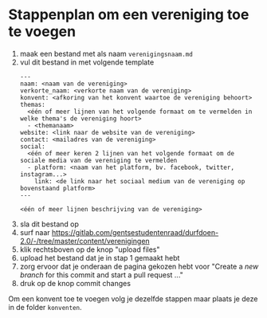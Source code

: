 # Stappenplan om een vereniging toe te voegen
1. maak een bestand met als naam `verenigingsnaam.md`
2. vul dit bestand in met volgende template
    ```
    ---
    naam: <naam van de vereniging>
    verkorte_naam: <verkorte naam van de vereniging>
    konvent: <afkoring van het konvent waartoe de vereniging behoort>
    themas:
      <één of meer lijnen van het volgende formaat om te vermelden in welke thema's de vereniging hoort>
      - <themanaam>
    website: <link naar de website van de vereniging>
    contact: <mailadres van de vereniging>
    social:
      <één of meer keren 2 lijnen van het volgende formaat om de sociale media van de vereniging te vermelden
      - platform: <naam van het platform, bv. facebook, twitter, instagram...>
        link: <de link naar het sociaal medium van de vereniging op bovenstaand platform>
    ---

    <één of meer lijnen beschrijving van de vereniging>
    ```
3. sla dit bestand op
4. surf naar https://gitlab.com/gentsestudentenraad/durfdoen-2.0/-/tree/master/content/verenigingen
5. klik rechtsboven op de knop "upload files"
6. upload het bestand dat je in stap 1 gemaakt hebt
7. zorg ervoor dat je onderaan de pagina gekozen hebt voor "Create a *new branch* for this commit and start a pull request ..."
8. druk op de knop commit changes

Om een konvent toe te voegen volg je dezelfde stappen maar plaats je deze in de folder `konventen`.
